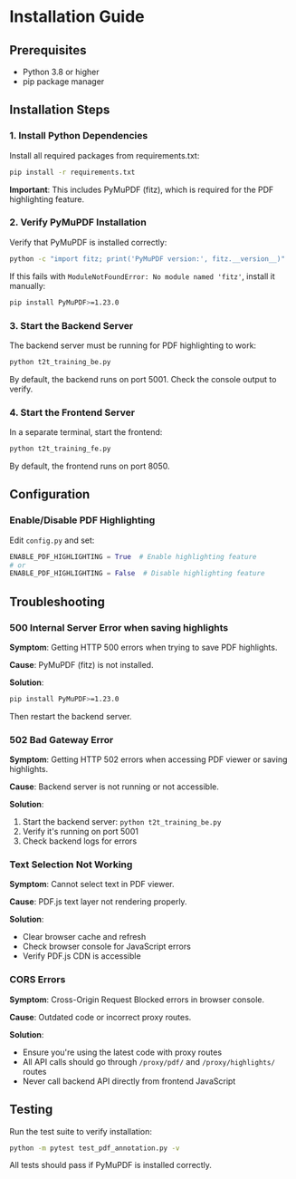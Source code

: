 # Installation Guide

## Prerequisites

- Python 3.8 or higher
- pip package manager

## Installation Steps

### 1. Install Python Dependencies

Install all required packages from requirements.txt:

```bash
pip install -r requirements.txt
```

**Important**: This includes PyMuPDF (fitz), which is required for the PDF highlighting feature.

### 2. Verify PyMuPDF Installation

Verify that PyMuPDF is installed correctly:

```bash
python -c "import fitz; print('PyMuPDF version:', fitz.__version__)"
```

If this fails with `ModuleNotFoundError: No module named 'fitz'`, install it manually:

```bash
pip install PyMuPDF>=1.23.0
```

### 3. Start the Backend Server

The backend server must be running for PDF highlighting to work:

```bash
python t2t_training_be.py
```

By default, the backend runs on port 5001. Check the console output to verify.

### 4. Start the Frontend Server

In a separate terminal, start the frontend:

```bash
python t2t_training_fe.py
```

By default, the frontend runs on port 8050.

## Configuration

### Enable/Disable PDF Highlighting

Edit `config.py` and set:

```python
ENABLE_PDF_HIGHLIGHTING = True  # Enable highlighting feature
# or
ENABLE_PDF_HIGHLIGHTING = False  # Disable highlighting feature
```

## Troubleshooting

### 500 Internal Server Error when saving highlights

**Symptom**: Getting HTTP 500 errors when trying to save PDF highlights.

**Cause**: PyMuPDF (fitz) is not installed.

**Solution**:
```bash
pip install PyMuPDF>=1.23.0
```

Then restart the backend server.

### 502 Bad Gateway Error

**Symptom**: Getting HTTP 502 errors when accessing PDF viewer or saving highlights.

**Cause**: Backend server is not running or not accessible.

**Solution**:
1. Start the backend server: `python t2t_training_be.py`
2. Verify it's running on port 5001
3. Check backend logs for errors

### Text Selection Not Working

**Symptom**: Cannot select text in PDF viewer.

**Cause**: PDF.js text layer not rendering properly.

**Solution**: 
- Clear browser cache and refresh
- Check browser console for JavaScript errors
- Verify PDF.js CDN is accessible

### CORS Errors

**Symptom**: Cross-Origin Request Blocked errors in browser console.

**Cause**: Outdated code or incorrect proxy routes.

**Solution**: 
- Ensure you're using the latest code with proxy routes
- All API calls should go through `/proxy/pdf/` and `/proxy/highlights/` routes
- Never call backend API directly from frontend JavaScript

## Testing

Run the test suite to verify installation:

```bash
python -m pytest test_pdf_annotation.py -v
```

All tests should pass if PyMuPDF is installed correctly.
